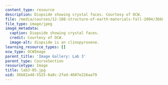 ```yaml
---
content_type: resource
description: Diopside showing crystal faces. Courtesy of OCW.
file: /media/courses/12-108-structure-of-earth-materials-fall-2004/36b82a4855258a8c2fed4607e226aa79_lab3-05.jpg
file_type: image/jpeg
image_metadata:
  caption: Diopside showing crystal faces.
  credit: Courtesy of OCW.
  image-alt: diopside is an clinopyroxene.
learning_resource_types: []
ocw_type: OCWImage
parent_title: 'Image Gallery: Lab 3'
parent_type: CourseSection
resourcetype: Image
title: lab3-05.jpg
uid: 36b82a48-5525-8a8c-2fed-4607e226aa79
---
```

